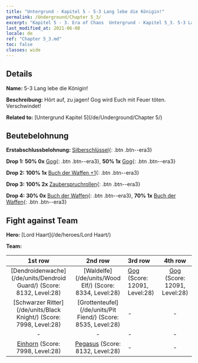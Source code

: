 ```yaml
---
title: "Untergrund - Kapitel 5 - 5-3 Lang lebe die Königin!"
permalink: /Underground/Chapter 5_3/
excerpt: "Kapitel 5 - 3. Era of Chaos  Untergrund - Kapitel 5_3. 5-3 Lang lebe die Königin!"
last_modified_at: 2021-06-08
locale: de
ref: "Chapter 5_3.md"
toc: false
classes: wide
---
```


## Details

 **Name:** 5-3 Lang lebe die Königin!

 **Beschreibung:** Hört auf, zu jagen! Gog wird Euch mit Feuer töten. Verschwindet!

 **Related to:** [Untergrund Kapitel 5](/de/Underground/Chapter 5/)

## Beutebelohnung

 **Erstabschlussbelohnung:** [Silberschlüssel](/ItemsDE/con_693/){: .btn .btn--era3}

 **Drop 1:** **50% 0x** [Gog](/ItemsDE/unt_227/){: .btn .btn--era3}, **50% 1x** [Gog](/ItemsDE/unt_227/){: .btn .btn--era3}

 **Drop 2:** **100% 1x** [Buch der Waffen +1](/ItemsDE/mat_25/){: .btn .btn--era3}

 **Drop 3:** **100% 2x** [Zauberspruchrollen](/ItemsDE/con_694/){: .btn .btn--era3}

 **Drop 4:** **30% 0x** [Buch der Waffen](/ItemsDE/mat_18/){: .btn .btn--era3}, **70% 1x** [Buch der Waffen](/ItemsDE/mat_18/){: .btn .btn--era3}


## Fight against Team
 **Hero:** [Lord Haart](/de/heroes/Lord Haart/)

 **Team:**


  | 1st row | 2nd row | 3rd row | 4th row |
  |:----:|:----:|:----|:----:|
  | [Dendroidenwache](/de/units/Dendroid Guard/) (Score: 8132, Level:28)  | [Waldelfe](/de/units/Wood Elf/) (Score: 8334, Level:28)  | [Gog](/de/units/Gog/) (Score: 12091, Level:28)  | [Gog](/de/units/Gog/) (Score: 12091, Level:28)  |
  | [Schwarzer Ritter](/de/units/Black Knight/) (Score: 7998, Level:28)  | [Grottenteufel](/de/units/Pit Fiend/) (Score: 8535, Level:28)  | - | - |
  | - | - | - | - |
  | [Einhorn](/de/units/Unicorn/) (Score: 7998, Level:28)  | [Pegasus](/de/units/Pegasus/) (Score: 8132, Level:28)  | - | - |


